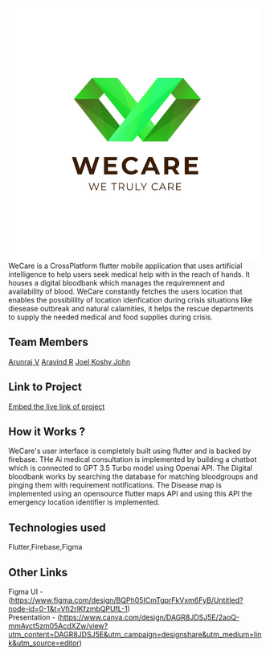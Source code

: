 ![Alt Text](WeCareLogo.jpg)    
WeCare is a CrossPlatform flutter mobile application that uses artificial intelligence to help users seek medical help with in the reach of hands. It houses a digital bloodbank which manages the requiremnent and availability of blood. WeCare constantly fetches the users location that enables the possiblility of location idenfication during crisis situations like diesease outbreak and natural calamities, it helps the rescue departments to supply the needed medical and food supplies during crisis.
## Team Members
[Arunraj V](https://github.com/Arunrxj-v)
[Aravind R](https://github.com/aravindr001)
[Joel Koshy John](https://github.com/Joelkoshyjohn)


## Link to Project
[Embed the live link of project](live_link)

## How it Works ?
WeCare's user interface is completely built using flutter and is backed by firebase. THe Ai medical consultation is implemented by building a chatbot which is connected to GPT 3.5 Turbo model using Openai API. The Digital bloodbank works by searching the database for matching bloodgroups and pinging them with requirement notifications. The Disease map is implemented using an opensource flutter maps API and using this API the emergency location identifier is implemented.

## Technologies used
Flutter,Firebase,Figma
## Other Links
Figma UI -(https://www.figma.com/design/BQPh05ICmTgprFkVxm6FyB/Untitled?node-id=0-1&t=Vfi2rlKfzmbQPUfL-1)  
Presentation - (https://www.canva.com/design/DAGR8JDSJ5E/2aoQ-mmAyct5zm05AcdXZw/view?utm_content=DAGR8JDSJ5E&utm_campaign=designshare&utm_medium=link&utm_source=editor)  
